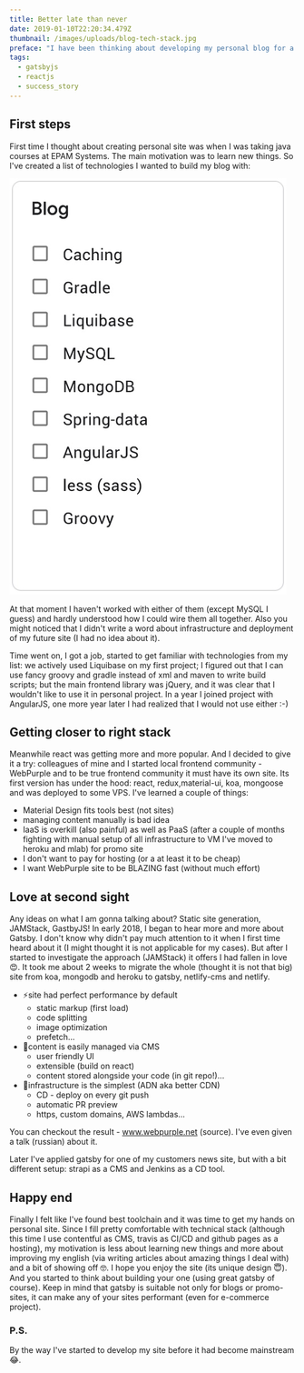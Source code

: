 ```yaml
---
title: Better late than never
date: 2019-01-10T22:20:34.479Z
thumbnail: /images/uploads/blog-tech-stack.jpg
preface: "I have been thinking about developing my personal blog for a least 5 years already. Finally I have enough experience and comfortable toolchain. Here is my first try to post something here ✨\U0001F973\U0001F389"
tags:
  - gatsbyjs
  - reactjs
  - success_story
---
```

## First steps

First time I thought about creating personal site was when I was taking java courses at EPAM Systems. The main motivation was to learn new things. So I've created a list of technologies I wanted to build my blog with:

![List of technologies](/images/uploads/blog-tech-stack.jpg "Technologies")

At that moment I haven't worked with either of them (except MySQL I guess) and hardly understood how I could wire them all together. Also you might noticed that I didn't write a word about infrastructure and deployment of my future site (I had no idea about it).

Time went on, I got a job, started to get familiar with technologies from my list: we actively used Liquibase on my first project; I figured out that I can use fancy groovy and gradle instead of xml and maven to write build scripts; but the main frontend library was jQuery, and it was clear that I wouldn't like to use it in personal project. In a year I joined project with AngularJS, one more year later I had realized that I would not use either :-)

## Getting closer to right stack

Meanwhile react was getting more and more popular. And I decided to give it a try: colleagues of mine and I started local frontend community - WebPurple and to be true frontend community it must have its own site. Its first version has under the hood: react, redux,material-ui, koa, mongoose and was deployed to some VPS. I've learned a couple of things:

* Material Design fits tools best (not sites)
* managing content manually is bad idea
* IaaS is overkill (also painful) as well as PaaS (after a couple of months fighting with manual setup of all infrastructure to VM I've moved to heroku and mlab) for promo site
* I don't want to pay for hosting (or a at least it to be cheap)
* I want WebPurple site to be BLAZING fast (without much effort)

## Love at second sight

Any ideas on what I am gonna talking about? Static site generation, JAMStack, GastbyJS! In early 2018, I began to hear more and more about Gatsby. I don't know why didn't pay much attention to it when I first time heard about it (I might thought it is not applicable for my cases). But after I started to investigate the approach (JAMStack) it offers I had fallen in love 😍. It took me about 2 weeks to migrate the whole (thought it is not that big) site from koa, mongodb and heroku to gatsby, netlify-cms and netlify.

* ⚡️site had perfect performance by default
  * static markup (first load)
  * code splitting
  * image optimization
  * prefetch...
* 💃content is easily managed via CMS
  * user friendly UI
  * extensible (build on react)
  * content stored alongside your code (in git repo!)...
* 🙈infrastructure is the simplest (ADN aka better CDN)
  * CD - deploy on every git push
  * automatic PR preview
  * https, custom domains, AWS lambdas...

You can checkout the result - www.webpurple.net (source). I've even given a talk (russian) about it.

Later I've applied gatsby for one of my customers news site, but with a bit different setup: strapi as a CMS and Jenkins as a CD tool.

## Happy end

Finally I felt like I've found best toolchain and it was time to get my hands on personal site. Since I fill pretty comfortable with technical stack (although this time I use contentful as CMS, travis as CI/CD and github pages as a hosting), my motivation is less about learning new things and more about improving my english (via writing articles about amazing things I deal with) and a bit of showing off 🤓. I hope you enjoy the site (its unique design 😇). And you started to think about building your one (using great gatsby of course). Keep in mind that gatsby is suitable not only for blogs or promo-sites, it can make any of your sites performant (even for e-commerce project).

### P.S.

By the way I've started to develop my site before it had become mainstream 😂.

